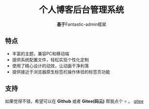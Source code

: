 <!--
 * @Author: “Rec-choi” “1820758693@qq.com”
 * @Date: 2022-12-29 02:15:18
 * @LastEditors: “Rec-choi” “1820758693@qq.com”
 * @LastEditTime: 2023-01-01 22:59:50
 * @FilePath: \KAUNGJIA\README.md
 * @Description: 这是默认设置,请设置`customMade`, 打开koroFileHeader查看配置 进行设置: https://github.com/OBKoro1/koro1FileHeader/wiki/%E9%85%8D%E7%BD%AE
-->
<h1 align="center">个人博客后台管理系统</h1>

<p align="center"><b>基于</b>Fantastic-admin框架</p>


## 特点

- 丰富的主题，兼容PC和移动端
- 提供系统配置文件，轻松实现个性化定制
- 使用了精心设计的动效，让动画干净利落
- 提供接近于浏览器原生标签栏操作体验的标签页功能

## 支持

如果觉得不错，希望可以在 **Github** 或者 **Gitee(码云)** 帮我点个 ⭐ 。
<a href="https://gitee.com/rechoi/bolg" target="_blank">gitee</a>
